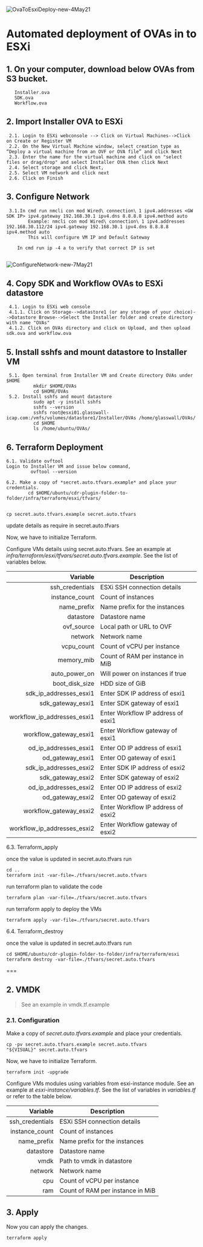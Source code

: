 ![OvaToEsxiDeploy-new-4May21](https://user-images.githubusercontent.com/78961055/117029580-6deefb00-ad1c-11eb-995c-95ea64851069.png)


Automated deployment of OVAs in to ESXi
===
## 1. On your computer, download below OVAs from S3 bucket.
       Installer.ova
       SDK.ova
       Workflow.ova
      
## 2. Import Installer OVA to ESXi
```shell
 2.1. Login to ESXi webconsole --> Click on Virtual Machines-->Click on Create or Register VM
 2.2. On the New Virtual Machine window, select creation type as “Deploy a virtual machine from an OVF or OVA file” and click Next
 2.3. Enter the name for the virtual machine and click on "select files or drag/drop" and select Installer OVA then click Next
 2.4. Select storage and click Next,
 2.5. Select VM network and click next
 2.6. Click on Finish
```
## 3. Configure Network
```shell
 3.1.In cmd run nmcli con mod Wired\ connection\ 1 ipv4.addresses <GW SDK IP> ipv4.gateway 192.168.30.1 ipv4.dns 8.8.8.8 ipv4.method auto
        Example: nmcli con mod Wired\ connection\ 1 ipv4.addresses 192.168.30.112/24 ipv4.gateway 192.168.30.1 ipv4.dns 8.8.8.8 ipv4.method auto
        This will configure VM IP and Default Gateway

    In cmd run ip -4 a to verify that correct IP is set
       
```
![ConfigureNetwork-new-7May21](https://user-images.githubusercontent.com/70108899/114048052-7faec100-988a-11eb-819f-ddf211b916f6.png)

## 4. Copy SDK and Workflow OVAs to ESXi datastore
```shell
 4.1. Login to ESXi web console 
 4.1.1. Click on Storage-->datastore1 (or any storage of your choice)-->Datastore Browse-->Select the Installer folder and create directory with name "OVAs" 
 4.1.2. Click on OVAs directory and click on Upload, and then upload sdk.ova and workflow.ova
```
## 5. Install sshfs and mount datastore to Installer VM
```shell
 5.1. Open terminal from Installer VM and Create directory OVAs under $HOME
          mkdir $HOME/OVAs
          cd $HOME/OVAs
 5.2. Install sshfs and mount datastore
          sudo apt -y install sshfs
          sshfs --version
          sshfs root@esxi01.glasswall-icap.com:/vmfs/volumes/datastore1/Installer/OVAs /home/glasswall/OVAs/
          cd $HOME
          ls /home/ubuntu/OVAs/
```
## 6. Terraform Deployment
 ```shell
 6.1. Validate ovftool
Login to Installer VM and issue below command,
          ovftool --version
```
 ```shell
 6.2. Make a copy of *secret.auto.tfvars.example* and place your credentials.
         cd $HOME/ubuntu/cdr-plugin-folder-to-folder/infra/terraform/esxi/tfvars/
         

cp secret.auto.tfvars.example secret.auto.tfvars
```
update details as require in secret.auto.tfvars

Now, we have to initialize Terraform.

Configure VMs details using secret.auto.tfvars. See an example at *infra/terraform/esxi/tfvars/secret.auto.tfvars.example*. See the list of variables below.

|        Variable             |     Description                           |
| ---------------------------:| ------------------------------------------|
| ssh_credentials             | ESXi SSH connection details               |
| instance_count              | Count of instances                        |
| name_prefix                 | Name prefix for the instances             |
| datastore                   | Datastore name                            |
| ovf_source                  | Local path or URL to OVF                  |
| network                     | Network name                              |
| vcpu_count                  | Count of vCPU per instance                |
| memory_mib                  | Count of RAM per instance in MiB          |
| auto_power_on               | Will power on instances if true           |
| boot_disk_size              | HDD size of GiB                           |
| sdk_ip_addresses_esxi1      | Enter SDK IP address of esxi1             |     
| sdk_gateway_esxi1           | Enter SDK gateway of esxi1                |         
| workflow_ip_addresses_esxi1 | Enter Workflow IP address of esxi1        |
| workflow_gateway_esxi1      | Enter Workflow gateway of esxi1           |   
| od_ip_addresses_esxi1       | Enter OD IP address of esxi1              |     
| od_gateway_esxi1            | Enter OD gateway of esxi1                 |          
| sdk_ip_addresses_esxi2      | Enter SDK IP address of esxi2             |    
| sdk_gateway_esxi2           | Enter SDK gateway of esxi2                |       
| od_ip_addresses_esxi2       | Enter OD IP address of esxi2              |    
| od_gateway_esxi2            | Enter OD gateway of esxi2                 |         
| workflow_gateway_esxi2      | Enter Workflow IP address of esxi2        |  
| workflow_ip_addresses_esxi2 | Enter Workflow gateway of esxi2           |

 
 6.3. Terraform_apply

once the value is updated in secret.auto.tfvars run

```shell
cd ..
terraform init -var-file=./tfvars/secret.auto.tfvars
```
run terraform plan to validate the code

```shell
terraform plan -var-file=./tfvars/secret.auto.tfvars
```
run terraform apply to deploy the VMs

```shell
terraform apply -var-file=./tfvars/secret.auto.tfvars
```

6.4. Terraform_destroy

once the value is updated in secret.auto.tfvars run

```shell
cd $HOME/ubuntu/cdr-plugin-folder-to-folder/infra/terraform/esxi
terraform destroy -var-file=./tfvars/secret.auto.tfvars
```
===

## 2. VMDK

> See an example in vmdk.tf.example

### 2.1. Configuration

Make a copy of *secret.auto.tfvars.example* and place your credentials.

```shell
cp -pv secret.auto.tfvars.example secret.auto.tfvars
"${VISUAL}" secret.auto.tfvars
```

Now, we have to initialize Terraform.

```shell
terraform init -upgrade
```

Configure VMs modules using variables from esxi-instance module. See an example at *esxi-instance/variables.tf*. See the list of variables in *variables.tf* or refer to the table below.

|        Variable | Description                      |
| --------------: | -------------------------------- |
| ssh_credentials | ESXi SSH connection details      |
|  instance_count | Count of instances               |
|     name_prefix | Name prefix for the instances    |
|       datastore | Datastore name                   |
|            vmdk | Path to vmdk in datastore        |
|         network | Network name                     |
|             cpu | Count of vCPU per instance       |
|             ram | Count of RAM per instance in MiB |

## 3. Apply

Now you can apply the changes.

```shell
terraform apply
```

